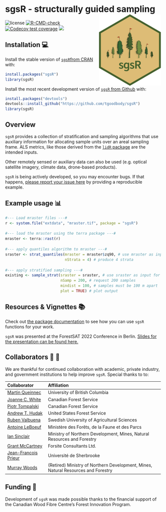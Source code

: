 
<!-- README.md is generated from README.Rmd. Please edit that file -->

# sgsR - structurally guided sampling <img src="man/figures/logo.png" align="right" width="200" />

<!-- badges: start -->

![license](https://img.shields.io/badge/Licence-GPL--3-blue.svg)
[![R-CMD-check](https://github.com/tgoodbody/sgsR/workflows/R-CMD-check/badge.svg)](https://github.com/tgoodbody/sgsR/actions)
[![Codecov test
coverage](https://codecov.io/gh/tgoodbody/sgsR/branch/main/graph/badge.svg)](https://app.codecov.io/gh/tgoodbody/sgsR?branch=main)
[![](https://cranlogs.r-pkg.org/badges/sgsR)](https://CRAN.R-project.org/package=sgsR)
<!-- badges: end -->

## Installation :computer:

Install the stable version of [`sgsR`from
CRAN](https://cran.r-project.org/package=sgsR) with:

``` r
install.packages("sgsR")
library(sgsR)
```

Install the most recent development version of [`sgsR` from
Github](https://github.com/tgoodbody/sgsR) with:

``` r
install.packages("devtools")
devtools::install_github("https://github.com/tgoodbody/sgsR")
library(sgsR)
```

## Overview

`sgsR` provides a collection of stratification and sampling algorithms
that use auxiliary information for allocating sample units over an areal
sampling frame. ALS metrics, like those derived from the [`lidR`
package](https://cran.r-project.org/package=lidR) are the intended
inputs.

Other remotely sensed or auxiliary data can also be used (e.g. optical
satellite imagery, climate data, drone-based products).

`sgsR` is being actively developed, so you may encounter bugs. If that
happens, [please report your issue
here](https://github.com/tgoodbody/sgsR/issues) by providing a
reproducible example.

## Example usage :bar_chart:

``` r
#--- Load mraster files ---#
r <- system.file("extdata", "mraster.tif", package = "sgsR")

#--- load the mraster using the terra package ---#
mraster <- terra::rast(r)

#--- apply quantiles algorithm to mraster ---#
sraster <- strat_quantiles(mraster = mraster$zq90, # use mraster as input for stratification
                           nStrata = 4) # produce 4 strata
                        
#--- apply stratified sampling ---#
existing <- sample_strat(sraster = sraster, # use sraster as input for sampling
                         nSamp = 200, # request 200 samples
                         mindist = 100, # samples must be 100 m apart
                         plot = TRUE) # plot output
```

## Resources & Vignettes :books:

Check out [the package
documentation](https://tgoodbody.github.io/sgsR/index.html) to see how
you can use `sgsR` functions for your work.

`sgsR` was presented at the ForestSAT 2022 Conference in Berlin. [Slides
for the presentation can be found
here.](https://tgoodbody.github.io/sgsR-ForestSAT2022/)

## Collaborators :woman: :man:

We are thankful for continued collaboration with academic, private
industry, and government institutions to help improve `sgsR`. Special
thanks to to:

| Collaborator                                                                                                  | Affiliation                                                                       |
|:--------------------------------------------------------------------------------------------------------------|:----------------------------------------------------------------------------------|
| [Martin Queinnec](https://www.researchgate.net/profile/Martin-Queinnec)                                       | University of British Columbia                                                    |
| [Joanne C. White](https://scholar.google.ca/citations?user=bqjk4skAAAAJ&hl=en/)                               | Canadian Forest Service                                                           |
| [Piotr Tompalski](https://scholar.google.ca/citations?user=RtYdz0cAAAAJ&hl=en/)                               | Canadian Forest Service                                                           |
| [Andrew T. Hudak](https://www.fs.usda.gov/rmrs/people/ahudak/)                                                | United States Forest Service                                                      |
| [Ruben Valbuena](https://scholar.google.com/citations?user=Nx336TQAAAAJ&hl=en/)                               | Swedish University of Agricultural Sciences                                       |
| [Antoine LeBoeuf](https://scholar.google.com/citations?user=wGsKOK8AAAAJ&hl=en/)                              | Ministère des Forêts, de la Faune et des Parcs                                    |
| [Ian Sinclair](https://ca.linkedin.com/in/ian-sinclair-984929a4/)                                             | Ministry of Northern Development, Mines, Natural Resources and Forestry           |
| [Grant McCartney](https://www.signalhire.com/profiles/grant-mccartney%27s-email/99719223/)                    | Forsite Consultants Ltd.                                                          |
| [Jean-Francois Prieur](https://www.researchgate.net/scientific-contributions/Jean-Francois-Prieur-2142960944) | Université de Sherbrooke                                                          |
| [Murray Woods](https://www.researchgate.net/profile/Murray-Woods)                                             | (Retired) Ministry of Northern Development, Mines, Natural Resources and Forestry |

## Funding :raised_hands:

Development of `sgsR` was made possible thanks to the financial support
of the Canadian Wood Fibre Centre’s Forest Innovation Program.
